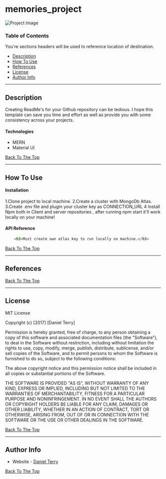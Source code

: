 # memories_project

![Project Image](https://user-images.githubusercontent.com/64623822/123015611-c3e43480-d396-11eb-995a-3c7a48786eef.png)


### Table of Contents
You're sections headers will be used to reference location of destination.

- [Description](#description)
- [How To Use](#how-to-use)
- [References](#references)
- [License](#license)
- [Author Info](#author-info)

---

## Description

Creating ReadMe's for your Github repository can be tedious.  I hope this template can save you time and effort as well as provide you with some consistency across your projects.

#### Technologies

- MERN
- Material UI

[Back To The Top](#memories_project)

---

## How To Use

#### Installation
1.Clone project to local machine.
2.Create a cluster with MongoDb Atlas.
3.Create .env file and plugin your cluster key as CONNECTION_URL
4 Install Npm both in Client and server repositories , after running npm start it'll work locally on your machine!


#### API Reference

```html
    <h3>Must create own atlas key to run locally on machine.</h3>
```
[Back To The Top](#memories_project)

---

## References
[Back To The Top](#memories_project)

---

## License

MIT License

Copyright (c) [2017] [Daniel Terry]

Permission is hereby granted, free of charge, to any person obtaining a copy
of this software and associated documentation files (the "Software"), to deal
in the Software without restriction, including without limitation the rights
to use, copy, modify, merge, publish, distribute, sublicense, and/or sell
copies of the Software, and to permit persons to whom the Software is
furnished to do so, subject to the following conditions:

The above copyright notice and this permission notice shall be included in all
copies or substantial portions of the Software.

THE SOFTWARE IS PROVIDED "AS IS", WITHOUT WARRANTY OF ANY KIND, EXPRESS OR
IMPLIED, INCLUDING BUT NOT LIMITED TO THE WARRANTIES OF MERCHANTABILITY,
FITNESS FOR A PARTICULAR PURPOSE AND NONINFRINGEMENT. IN NO EVENT SHALL THE
AUTHORS OR COPYRIGHT HOLDERS BE LIABLE FOR ANY CLAIM, DAMAGES OR OTHER
LIABILITY, WHETHER IN AN ACTION OF CONTRACT, TORT OR OTHERWISE, ARISING FROM,
OUT OF OR IN CONNECTION WITH THE SOFTWARE OR THE USE OR OTHER DEALINGS IN THE
SOFTWARE.

[Back To The Top](#memories_project)

---

## Author Info
- Website - [Daniel Terry](https://danieljamesterry.com)

[Back To The Top](#)
